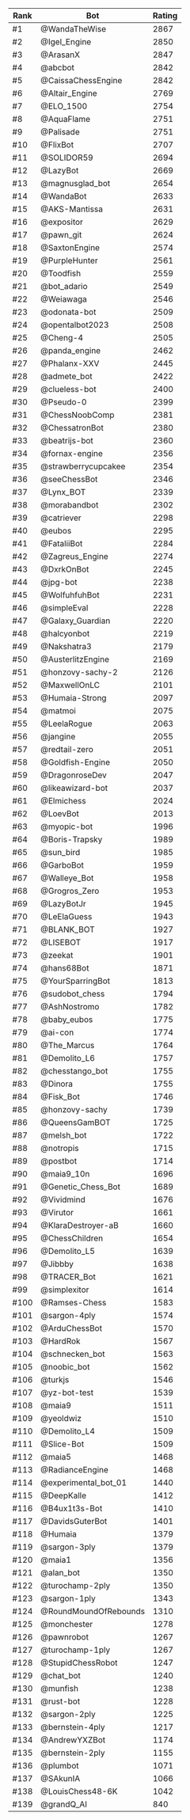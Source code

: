 Rank|Bot|Rating
---|---|---
#1|@WandaTheWise|2867
#2|@Igel_Engine|2850
#3|@ArasanX|2847
#4|@abcbot|2842
#5|@CaissaChessEngine|2842
#6|@Altair_Engine|2769
#7|@ELO_1500|2754
#8|@AquaFlame|2751
#9|@Palisade|2751
#10|@FlixBot|2707
#11|@SOLIDOR59|2694
#12|@LazyBot|2669
#13|@magnusglad_bot|2654
#14|@WandaBot|2633
#15|@AKS-Mantissa|2631
#16|@expositor|2629
#17|@pawn_git|2624
#18|@SaxtonEngine|2574
#19|@PurpleHunter|2561
#20|@Toodfish|2559
#21|@bot_adario|2549
#22|@Weiawaga|2546
#23|@odonata-bot|2509
#24|@opentalbot2023|2508
#25|@Cheng-4|2505
#26|@panda_engine|2462
#27|@Phalanx-XXV|2445
#28|@admete_bot|2422
#29|@clueless-bot|2400
#30|@Pseudo-0|2399
#31|@ChessNoobComp|2381
#32|@ChessatronBot|2380
#33|@beatrijs-bot|2360
#34|@fornax-engine|2356
#35|@strawberrycupcakee|2354
#36|@seeChessBot|2346
#37|@Lynx_BOT|2339
#38|@morabandbot|2302
#39|@catriever|2298
#40|@eubos|2295
#41|@FataliiBot|2284
#42|@Zagreus_Engine|2274
#43|@DxrkOnBot|2245
#44|@jpg-bot|2238
#45|@WolfuhfuhBot|2231
#46|@simpleEval|2228
#47|@Galaxy_Guardian|2220
#48|@halcyonbot|2219
#49|@Nakshatra3|2179
#50|@AusterlitzEngine|2169
#51|@honzovy-sachy-2|2126
#52|@MaxwellOnLC|2101
#53|@Humaia-Strong|2097
#54|@matmoi|2075
#55|@LeelaRogue|2063
#56|@jangine|2055
#57|@redtail-zero|2051
#58|@Goldfish-Engine|2050
#59|@DragonroseDev|2047
#60|@likeawizard-bot|2037
#61|@Elmichess|2024
#62|@LoevBot|2013
#63|@myopic-bot|1996
#64|@Boris-Trapsky|1989
#65|@sun_bird|1985
#66|@GarboBot|1959
#67|@Walleye_Bot|1958
#68|@Grogros_Zero|1953
#69|@LazyBotJr|1945
#70|@LeElaGuess|1943
#71|@BLANK_BOT|1927
#72|@LISEBOT|1917
#73|@zeekat|1901
#74|@hans68Bot|1871
#75|@YourSparringBot|1813
#76|@sudobot_chess|1794
#77|@AshNostromo|1782
#78|@baby_eubos|1775
#79|@ai-con|1774
#80|@The_Marcus|1764
#81|@Demolito_L6|1757
#82|@chesstango_bot|1755
#83|@Dinora|1755
#84|@Fisk_Bot|1746
#85|@honzovy-sachy|1739
#86|@QueensGamBOT|1725
#87|@melsh_bot|1722
#88|@notropis|1715
#89|@postbot|1714
#90|@maia9_10n|1696
#91|@Genetic_Chess_Bot|1689
#92|@Vividmind|1676
#93|@Virutor|1661
#94|@KlaraDestroyer-aB|1660
#95|@ChessChildren|1654
#96|@Demolito_L5|1639
#97|@Jibbby|1638
#98|@TRACER_Bot|1621
#99|@simplexitor|1614
#100|@Ramses-Chess|1583
#101|@sargon-4ply|1574
#102|@ArduChessBot|1570
#103|@HardRok|1567
#104|@schnecken_bot|1563
#105|@noobic_bot|1562
#106|@turkjs|1546
#107|@yz-bot-test|1539
#108|@maia9|1511
#109|@yeoldwiz|1510
#110|@Demolito_L4|1509
#111|@Slice-Bot|1509
#112|@maia5|1468
#113|@RadianceEngine|1468
#114|@experimental_bot_01|1440
#115|@DeepKalle|1412
#116|@B4ux1t3s-Bot|1410
#117|@DavidsGuterBot|1401
#118|@Humaia|1379
#119|@sargon-3ply|1379
#120|@maia1|1356
#121|@alan_bot|1350
#122|@turochamp-2ply|1350
#123|@sargon-1ply|1343
#124|@RoundMoundOfRebounds|1310
#125|@monchester|1278
#126|@pawnrobot|1267
#127|@turochamp-1ply|1267
#128|@StupidChessRobot|1247
#129|@chat_bot|1240
#130|@munfish|1238
#131|@rust-bot|1228
#132|@sargon-2ply|1225
#133|@bernstein-4ply|1217
#134|@AndrewYXZBot|1174
#135|@bernstein-2ply|1155
#136|@plumbot|1071
#137|@SAkunIA|1066
#138|@LouisChess48-6K|1042
#139|@grandQ_AI|840

